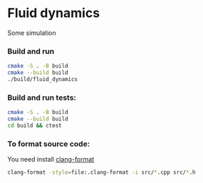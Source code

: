 # Fluid dynamics
Some simulation

### Build and run
```bash
cmake -S . -B build
cmake --build build
./build/fluid_dynamics
```

### Build and run tests:
```bash
cmake -S . -B build
cmake --build build
cd build && ctest
```

### To format source code:
You need install [clang-format](https://clang.llvm.org/docs/ClangFormat.html)
```bash
clang-format -style=file:.clang-format -i src/*.cpp src/*.h
```
